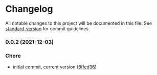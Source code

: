 # Changelog

All notable changes to this project will be documented in this file. See [standard-version](https://github.com/conventional-changelog/standard-version) for commit guidelines.

### 0.0.2 (2021-12-03)


### Chore

* initial commit, current version ([8ffed36](https://github.com/dnb-org/dnb-hugo-errors/commit/8ffed368c292cdd634d921bf0a1c5bf80405acb6))
